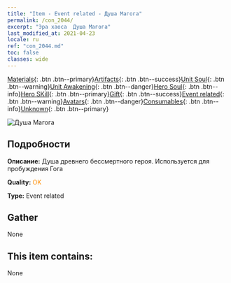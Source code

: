 ```yaml
---
title: "Item - Event related - Душа Магога"
permalink: /con_2044/
excerpt: "Эра хаоса  Душа Магога"
last_modified_at: 2021-04-23
locale: ru
ref: "con_2044.md"
toc: false
classes: wide
---
```

 [Materials](/ItemsRU/){: .btn .btn--primary}[Artifacts](/ItemsRU/Artifacts/){: .btn .btn--success}[Unit Soul](/ItemsRU/UnitSoul/){: .btn .btn--warning}[Unit Awakening](/ItemsRU/UnitAwakening/){: .btn .btn--danger}[Hero Soul](/ItemsRU/HeroSoul/){: .btn .btn--info}[Hero SKill](/ItemsRU/HeroSkill/){: .btn .btn--primary}[Gift](/ItemsRU/Gift/){: .btn .btn--success}[Event related](/ItemsRU/Events/){: .btn .btn--warning}[Avatars](/ItemsRU/Avatars/){: .btn .btn--danger}[Consumables](/ItemsRU/Consumables/){: .btn .btn--info}[Unknown](/ItemsRU/Unknown/){: .btn .btn--primary}

 ![Душа Магога](/images/t/juexing_502.png)

## Подробности
 **Описание:** Душа древнего бессмертного героя. Используется для пробуждения Гога

 **Quality:** <span style="color: #FF8C00">OK</span>

 **Type:** Event related

## Gather

  None

## This item contains:

  None

